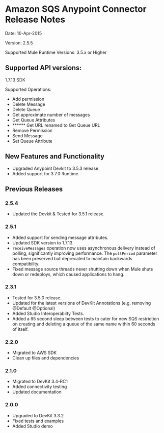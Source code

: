 Amazon SQS Anypoint Connector Release Notes
==========================================

Date: 10-Apr-2015

Version: 2.5.5

Supported Mule Runtime Versions: 3.5.x or Higher

Supported API versions:
-----------------------

1.7.13 SDK

Supported Operations:

* Add permission
* Delete Message
* Delete Queue
* Get approximate number of messages
* Get Queue Attributes
* ****** Get URL renamed to Get Queue URL
* Remove Permission
* Send Message
* Set Queue Attribute


New Features and Functionality
------------------------------

- Upgraded Anypoint Devkit to 3.5.3 release.
- Added support for 3.7.0 Runtime.

Previous Releases
-----------------

### 2.5.4
- Updated the Devkit & Tested for 3.5.1 release.

### 2.5.1
- Added support for sending message attributes.
- Updated SDK version to 1.7.13.
- `receiveMessages` operation now uses asynchronous delivery instead of polling, significantly improving performance. The `pollPeriod` parameter has been preserved but deprecated to maintain backwards compatibility.
- Fixed message source threads never shutting down when Mule shuts down or redeploys, which caused applications to hang.

### 2.3.1
- Tested for 3.5.0 release.
- Updated for the latest versions of DevKit Annotations (e.g. removing @Default @Optional)
- Added Studio Interoperabilty Tests.
- Added a 65 second sleep between tests to cater for new SQS restriction on creating and deleting a queue of the same name within 60 seconds of itself.

### 2.2.0
- Migrated to AWS SDK
- Clean up files and dependencies

### 2.1.0
- Migrated to DevKit 3.4-RC1
- Added connectivity testing
- Updated documentation

### 2.0.0
- Upgraded to DevKit 3.3.2
- Fixed tests and examples
- Added Studio demo
